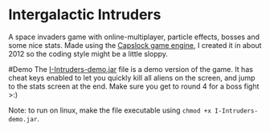 # Intergalactic Intruders
A space invaders game with online-multiplayer, particle effects, bosses and some nice stats. Made using the [Capslock game engine](https://github.com/RetroMelon/Capslock-Game-Engine), I created it in about 2012 so the coding style might be a little sloppy.

#Demo
The [I-Intruders-demo.jar](https://github.com/RetroMelon/Intergalactic-Intruders/blob/master/I-Intruders-demo.jar?raw=true) file is a demo version of the game. It has cheat keys enabled to let you quickly kill all aliens on the screen, and jump to the stats screen at the end. Make sure you get to round 4 for a boss fight >:)

Note: to run on linux, make the file executable using `chmod +x I-Intruders-demo.jar`.
